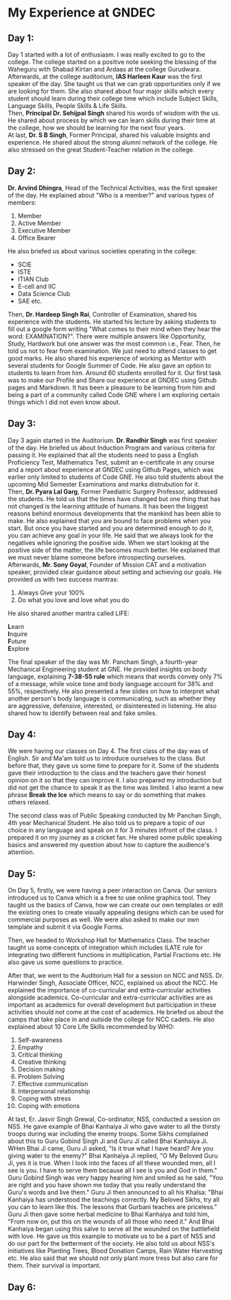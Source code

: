 # My Experience at GNDEC
## Day 1: 

Day 1 started with a lot of enthusiasm. I was really excited to go to the college. The college started on a positive note seeking the blessing of the Waheguru with Shabad Kirtan and Ardaas at the college Gurudwara. 
<br>
Afterwards, at the college auditorium, **IAS Harleen Kaur** was the first speaker of the day. She taught us that we can grab opportunities only if we are looking for them. She also shared about four major skills which every student should learn during their college time which include Subject Skills, Language Skills, People Skills & Life Skills. 
<br>
Then, **Principal Dr. Sehijpal Singh** shared his words of wisdom with the us. He shared about process by which we can learn skills during their time at the college, how we should be learning for the next four years. 
<br>
At last, **Dr. S B Singh**, Former Principal, shared his valuable insights and experience. He shared about the strong alumni network of the college. He also stressed on the great Student-Teacher relation in the college.

## Day 2:

**Dr. Arvind Dhingra**, Head of the Technical Activities, was the first speaker of the day. He explained about "Who is a member?" and various types of members:
1. Member
2. Active Member
3. Executive Member
4. Office Bearer
 
He also briefed us about various societies operating in the college: 
* SCIE
* ISTE
* ITIAN Club
* E-cell and IIC
* Data Science Club
* SAE etc.

Then, **Dr. Hardeep Singh Rai**, Controller of Examination, shared his experience with the students. He started his lecture by asking students to fill out a google form writing "What comes to their mind when they hear the word: EXAMINATION?". There were multiple answers like Opportunity, Study, Hardwork but one answer was the most common i.e., Fear. Then, he told us not to fear from examination. We just need to attend classes to get good marks. He also shared his experience of working as Mentor with several students for Google Summer of Code. He also gave an option to students to learn from him. Around 60 students enrolled for it. Our first task was to make our Profile and Share our experience at GNDEC using Github pages and Markdown. It has been a pleasure to be learning from him and being a part of a community called Code GNE where I am exploring certain things which I did not even know about. 

## Day 3: 

Day 3 again started in the Auditorium. **Dr. Randhir Singh** was first speaker of the day. He briefed us about Induction Program and various criteria for passing it. He explained that all the students need to pass a English Proficiency Test, Mathematics Test, submit an e-certificate in any course and a report about experience at GNDEC using Github Pages, which was earlier only limited to students of Code GNE. He also told students about the upcoming Mid Semester Examinations and marks distrubution for it. 
<br>
Then, **Dr. Pyara Lal Garg**, Former Paediatric Surgery Professor, addressed the students. He told us that the times have changed but one thing that has not changed is the learning attitude of humans. It has been the biggest reasons behind enormous developments that the mankind has been able to make. He also explained that you are bound to face problems when you start. But once you have started and you are determined enough to do it, you can achieve any goal in your life. He said that we always look for the negatives while ignoring the positive side. When we start looking at the positive side of the matter, the life becomes much better. He explained that we must never blame someone before introspecting ourselves. 
<br>
Afterwards, **Mr. Sony Goyal**, Founder of Mission CAT and a motivation speaker, provided clear guidance about setting and achieving our goals. He provided us with two success mantras: 
1. Always Give your 100%
2. Do what you love and love what you do

He also shared another mantra called LIFE:

**L**earn
<br> 
**I**nquire
<br>
**F**uture
<br>
**E**xplore

The final speaker of the day was Mr. Pancham Singh, a fourth-year Mechanical Engineering student at GNE. He provided insights on body language, explaining **7-38-55 rule** which means that words convey only 7% of a message, while voice tone and body language account for 38% and 55%, respectively. He also presented a few slides on how to interpret what another person's body language is communicating, such as whether they are aggressive, defensive, interested, or disinterested in listening. He also shared how to identify between real and fake smiles. 

## Day 4: 

We were having our classes on Day 4. The first class of the day was of English. Sir and Ma'am told us to introduce ourselves to the class. But before that, they gave us some time to prepare for it. Some of the students gave their introduction to the class and the teachers gave their honest opinion on it so that they can improve it. I also prepared my introduction but did not get the chance to speak it as the time was limited. I also learnt a new phrase **Break the Ice** which means to say or do something that makes others relaxed. 

The second class was of Public Speaking conducted by Mr Panchan Singh, 4th year Mechanical Student. He also told us to prepare a topic of our choice in any language and speak on it for 3 minutes infront of the class. I prepared it on my journey as a cricket fan. He shared some public speaking basics and answered my question about how to capture the audience's attention.

## Day 5:

On Day 5, firstly, we were having a peer interaction on Canva. Our seniors introduced us to Canva which is a free to use online graphics tool. They taught us the basics of Canva, how we can create our own templates or edit the existing ones to create visually appealing designs which can be used for commercial purposes as well. We were also asked to make our own template and submit it via Google Forms. 

Then, we headed to Workshop Hall for Mathematics Class. The teacher taught us some concepts of integration which includes ILATE rule for integrating two different functions in multiplication, Partial Fractions etc. He also gave us some questions to practice. 

After that, we went to the Auditorium Hall for a session on NCC and NSS. Dr. Harwinder Singh, Associate Officer, NCC, explained us about the NCC. He explained the importance of co-curricular and extra-curricular activities alongside academics. Co-curricular and extra-curricular activities are as important as academics for overall development but participation in these activities should not come at the cost of academics. He briefed us about the camps that take place in and outside the college for NCC cadets. He also explained about 10 Core Life Skills recommended by WHO: 

1. Self-awareness
2. Empathy
3. Critical thinking
4. Creative thinking
5. Decision making
6. Problem Solving
7. Effective communication
8. Interpersonal relationship
9. Coping with stress
10. Coping with emotions

At last, Er. Jasvir Singh Grewal, Co-ordinator, NSS, conducted a session on NSS. He gave example of Bhai Kanhaiya Ji who gave water to all the thirsty troops during war including the enemy troops. Some Sikhs complained about this to Guru Gobind Singh Ji and Guru Ji called Bhai Kanhaiya Ji. WHen Bhai Ji came, Guru Ji asked, "Is it true what I have heard? Are you giving water to the enemy?" Bhai Kanhaiya​​​​​​​ Ji replied, "O My Beloved Guru Ji, yes it is true. When I look into the faces of all these wounded men, all I see is you. I have to serve them because all I see is you and God in them." Guru Gobind Singh was very happy hearing him and smiled as he said, "You are right and you have shown me today that you really understand the Guru's words and live them." Guru Ji then announced to all his Khalsa: "Bhai Kanhaiya​​​​​​​ has understood the teachings correctly. My Beloved Sikhs, try all you can to learn like this. The lessons that Gurbani teaches are priceless." Guru Ji then gave some herbal medicine to Bhai Kanhaiya​​​​​​​ and told him, "From now on, put this on the wounds of all those who need it." And Bhai Kanhaiya​​​​​​​ began using this salve to serve all the wounded on the battlefield with love. He gave us this example to motivate us to be a part of NSS and do our part for the betterment of the society. He also told us about NSS's initiatives like Planting Trees, Blood Donation Camps, Rain Water Harvesting etc. He also said that we should not only plant more tress but also care for them. Their survival is important. 

## Day 6: 



